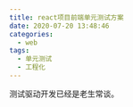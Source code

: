 ```yaml
---
title: react项目前端单元测试方案
date: 2020-07-20 13:48:46
categories:
  - web
tags:
  - 单元测试
  - 工程化
---
```


测试驱动开发已经是老生常谈。
